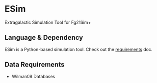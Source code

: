 # ESim
Extragalactic Simulation Tool for Fg21Sim+

## Language & Dependency
ESim is a Python-based simulation tool. Check out the [requirements](https://github.com/Fg21Sim/ESim/blob/main/requirements.md) doc.

## Data Requirements
- Wilman08 Databases
